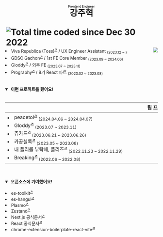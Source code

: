 
<h1>
    <p align="center">
        <ruby>
            강주혁
            <rp>(</rp><rt><sup><sub>Frontend Engineer</sub></sup></rt><rp>)</rp>
        </ruby>
    </p>
    <a href="https://wakatime.com/@0f1d9f2a-fec5-4d7d-853d-26a2723da169"><img align="right" src="https://wakatime.com/badge/user/0f1d9f2a-fec5-4d7d-853d-26a2723da169.svg" alt="Total time coded since Dec 30 2022" /></a>
    <img align="right" src="https://hits.seeyoufarm.com/api/count/incr/badge.svg?url=https%3A%2F%2Fgithub.com%2Fkangju2000&count_bg=%2379C83D&title_bg=%23555555&icon=&icon_color=%23E7E7E7&title=hits&edge_flat=false"/>
</h1>

<br />
<br />

<li>Viva Republica (Toss)<sup><a href="https://toss.im">↗</a></sup> / UX Engineer Assistant <sub>(2023.12 ~ )</sub></li>
<li>GDSC Gachon<sup><a href="https://gdsc.community.dev/gachon-university">↗</a></sup> / 1st FE Core Member <sub>(2023.09 ~ 2024.06)</sub></li>
<li>Gloddy<sup><a href="https://gloddykorea.com">↗</a></sup> / 외주 FE <sub>(2023.07 ~ 2023.11)</sub></li>
<li>Prography<sup><a href="https://prography.org">↗</a></sup> / 8기 React 파트 <sub>(2023.02 ~ 2023.08)</sub></li>

<br/>
<br/>

<details open>

<summary>&nbsp;<b>이런 프로젝트를 했어요!</b></summary>
<br />

|팀 프로젝트|개인 프로젝트|
|---|---|
|<picture><img src="https://github.com/kangju2000/kangju2000/assets/23312485/55e05eb6-40ec-4886-ba79-87224e2b8bb0" width=1000 height=1 /></picture>      <li>peacetol<sup><a href="https://github.com/danmin20/peace-tol">↗</a></sup> <sub>(2024.04.06 ~ 2024.04.07)</sub></li>      <li>Gloddy<sup><a href="https://github.com/gloddy-dev/gloddy-client">↗</a></sup> <sub>(2023.07 ~ 2023.11)</sub></li>      <li>츄카드<sup><a href="https://github.com/Sprint15th/chu_card-client">↗</a></sup> <sub>(2023.06.21 ~ 2023.06.26)</sub></li>      <li>카공실록<sup><a href="https://github.com/kagong-sillok/kagong-sillok-client">↗</a></sup> <sub>(2023.05 ~ 2023.08)</sub></li>      <li>내 플리를 부탁해, 플리즈<sup><a href="https://github.com/TEAM-PLZ/PLZ-front">↗</a></sup> <sub>(2022.11.23 ~ 2022.11.29)</sub></li>      <li>Breaking<sup><a href="https://github.com/Breaking-Dope/breaking-frontend">↗</a></sup> <sub>(2022.06 ~ 2022.08)</sub></li>      <picture><img src="https://github.com/kangju2000/kangju2000/assets/23312485/55e05eb6-40ec-4886-ba79-87224e2b8bb0" width=1000 height=1 /></picture>       |       <picture><img src="https://github.com/kangju2000/kangju2000/assets/23312485/55e05eb6-40ec-4886-ba79-87224e2b8bb0" width=1000 height=1 /></picture>      <li>Dynamic Island<sup><a href="https://github.com/kangju2000/dynamic-island">↗</a></sup> <sub>(2024.04 ~ )</sub></li>      <li>kangju.dev<sup><a href="https://github.com/kangju2000/kangju.dev">↗</a></sup> <sub>(2023.09 ~ 2023.10)</sub></li>      <li>Gachon Tools<sup><a href="https://github.com/kangju2000/gachon-tools">↗</a></sup> <sub>(2023.04 ~ 2023.06)</sub></li>      <li>vanilla-react<sup><a href="https://github.com/kangju2000/vanilla-react">↗</a></sup> <sub>(2023.04 ~ 2023.06)</sub></li>      <li>react-seekbar<sup><a href="https://github.com/kangju2000/react-seekbar">↗</a></sup> <sub>(2023.04.07 ~ 2023.04.14)</sub></li>      <li>next-spotify<sup><a href="https://github.com/kangju2000/next-spotify">↗</a></sup> <sub>(2023.02 ~ 2023.04)</sub></li><picture><img src="https://github.com/kangju2000/kangju2000/assets/23312485/55e05eb6-40ec-4886-ba79-87224e2b8bb0" width=1000 height=1 /></picture>

<br />

</details>

<br />

<details open>

<summary>&nbsp;<b>오픈소스에 기여했어요!</b></summary>

<br />

<li>es-toolkit<sup><a href="https://github.com/toss/es-toolkit/pulls?q=is%3Apr+author%3Akangju2000">↗</a></sup></li>
<li>es-hangul<sup><a href="https://github.com/toss/es-hangul/pulls?q=is%3Apr+author%3Akangju2000">↗</a></sup></li>
<li>Plasmo<sup><a href="https://github.com/PlasmoHQ/plasmo/pull/805">↗</a></sup></li>
<li>Zustand<sup><a href="https://github.com/pmndrs/zustand/pull/1969">↗</a></sup></li>
<li>Next.js 공식문서<sup><a href="https://github.com/Nextjs-kr/Nextjs.kr/pull/369">↗</a></sup></li>
<li>React 공식문서<sup><a href="https://github.com/reactjs/ko.react.dev/pull/606">↗</a></sup></li>
<li>chrome-extension-boilerplate-react-vite<sup><a href="https://github.com/Jonghakseo/chrome-extension-boilerplate-react-vite/pull/99">↗</a></sup></li>

</details>
